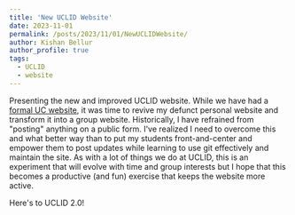 ```yaml
---
title: 'New UCLID Website'
date: 2023-11-01
permalink: /posts/2023/11/01/NewUCLIDWebsite/
author: Kishan Bellur
author_profile: true
tags:
  - UCLID
  - website
---
```


Presenting the new and improved UCLID website. While we have had a [formal UC website](https://ceas.uc.edu/research/centers-labs/lab-for-interfacial-dynamics.html), it was time to revive my defunct personal website and transform it into a group website. Historically, I have refrained from "posting" anything on a public form. I've realized I need to overcome this and what better way than to put my students front-and-center and empower them to post updates while learning to use git effectively and maintain the site. As with a lot of things we do at UCLID, this is an experiment that will evolve with time and group interests but I hope that this becomes a productive (and fun) exercise that keeps the website more active.

Here's to UCLID 2.0!


